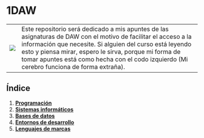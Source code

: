 # 1DAW
<div align=center>
  <table>
    <tr>
      <td><img src="https://steamuserimages-a.akamaihd.net/ugc/937214408388646993/4CCC1B4F19380BB595C9FE61DBCA86B6CE112092/?imw=5000&imh=5000&ima=fit&impolicy=Letterbox&imcolor=%23000000&letterbox=false"/></td>
      <td>Este repositorio será dedicado a mis apuntes de las asignaturas de DAW con el motivo de facilitar el acceso a la información que necesite. 
Si alguien del curso está leyendo esto y piensa mirar, espero le sirva, porque mi forma de tomar apuntes está como hecha con el codo izquierdo (Mi cerebro funciona de forma extraña).</td>
    </tr>
  </table>
</div>

<div align=justify>

## Índice
  1. [__Programación__](PRO/README.md)
  2. [__Sistemas informáticos__](SSF/README.md)
  3. [__Bases de datos__](BAE/README.md)
  4. [__Entornos de desarrollo__](ETS/README.md)
  5. [__Lenguajes de marcas__](LND/README.md)
     
</div>
